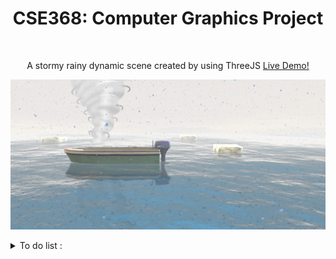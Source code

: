 <h1 align="center">CSE368: Computer Graphics Project</h1>
<br />
<p align="center">
 A stormy rainy dynamic scene created by using ThreeJS
<a href="https://the-lonely-boat.herokuapp.com">Live Demo!</a>
</p>

![alt text](https://github.com/MohamedWagih96/TheLonelyBoat/blob/master/scene.png)
 
<details>
 <summary>To do list :</summary>
 <div>1 - Making the ocean more dynamic with the meshes</div>
 <br />
 <div>2 - Adding Sun , Moon , Wind , Human to the scene</div>
</details>

